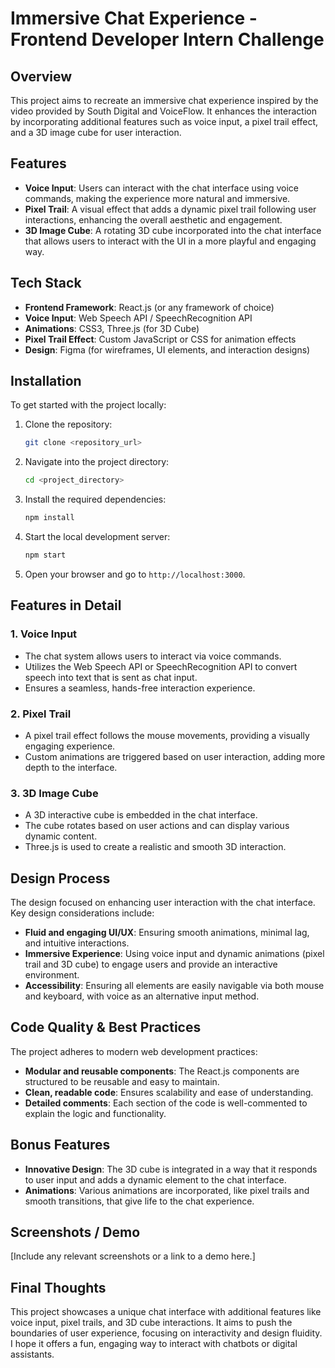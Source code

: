 # Immersive Chat Experience - Frontend Developer Intern Challenge

## Overview

This project aims to recreate an immersive chat experience inspired by the video provided by South Digital and VoiceFlow. It enhances the interaction by incorporating additional features such as voice input, a pixel trail effect, and a 3D image cube for user interaction.

## Features

- **Voice Input**: Users can interact with the chat interface using voice commands, making the experience more natural and immersive.
- **Pixel Trail**: A visual effect that adds a dynamic pixel trail following user interactions, enhancing the overall aesthetic and engagement.
- **3D Image Cube**: A rotating 3D cube incorporated into the chat interface that allows users to interact with the UI in a more playful and engaging way.

## Tech Stack

- **Frontend Framework**: React.js (or any framework of choice)
- **Voice Input**: Web Speech API / SpeechRecognition API
- **Animations**: CSS3, Three.js (for 3D Cube)
- **Pixel Trail Effect**: Custom JavaScript or CSS for animation effects
- **Design**: Figma (for wireframes, UI elements, and interaction designs)

## Installation

To get started with the project locally:

1. Clone the repository:
    ```bash
    git clone <repository_url>
    ```

2. Navigate into the project directory:
    ```bash
    cd <project_directory>
    ```

3. Install the required dependencies:
    ```bash
    npm install
    ```

4. Start the local development server:
    ```bash
    npm start
    ```

5. Open your browser and go to `http://localhost:3000`.

## Features in Detail

### 1. **Voice Input**
   - The chat system allows users to interact via voice commands.
   - Utilizes the Web Speech API or SpeechRecognition API to convert speech into text that is sent as chat input.
   - Ensures a seamless, hands-free interaction experience.

### 2. **Pixel Trail**
   - A pixel trail effect follows the mouse movements, providing a visually engaging experience.
   - Custom animations are triggered based on user interaction, adding more depth to the interface.

### 3. **3D Image Cube**
   - A 3D interactive cube is embedded in the chat interface.
   - The cube rotates based on user actions and can display various dynamic content.
   - Three.js is used to create a realistic and smooth 3D interaction.

## Design Process

The design focused on enhancing user interaction with the chat interface. Key design considerations include:

- **Fluid and engaging UI/UX**: Ensuring smooth animations, minimal lag, and intuitive interactions.
- **Immersive Experience**: Using voice input and dynamic animations (pixel trail and 3D cube) to engage users and provide an interactive environment.
- **Accessibility**: Ensuring all elements are easily navigable via both mouse and keyboard, with voice as an alternative input method.

## Code Quality & Best Practices

The project adheres to modern web development practices:

- **Modular and reusable components**: The React.js components are structured to be reusable and easy to maintain.
- **Clean, readable code**: Ensures scalability and ease of understanding.
- **Detailed comments**: Each section of the code is well-commented to explain the logic and functionality.

## Bonus Features

- **Innovative Design**: The 3D cube is integrated in a way that it responds to user input and adds a dynamic element to the chat interface.
- **Animations**: Various animations are incorporated, like pixel trails and smooth transitions, that give life to the chat experience.

## Screenshots / Demo

[Include any relevant screenshots or a link to a demo here.]

## Final Thoughts

This project showcases a unique chat interface with additional features like voice input, pixel trails, and 3D cube interactions. It aims to push the boundaries of user experience, focusing on interactivity and design fluidity. I hope it offers a fun, engaging way to interact with chatbots or digital assistants.
